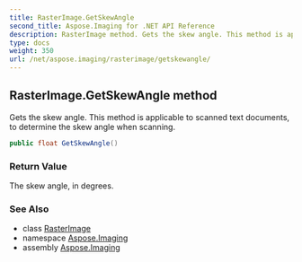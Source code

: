 ```yaml
---
title: RasterImage.GetSkewAngle
second_title: Aspose.Imaging for .NET API Reference
description: RasterImage method. Gets the skew angle. This method is applicable to scanned text documents to determine the skew angle when scanning
type: docs
weight: 350
url: /net/aspose.imaging/rasterimage/getskewangle/
---
```

## RasterImage.GetSkewAngle method

Gets the skew angle. This method is applicable to scanned text documents, to determine the skew angle when scanning.

```csharp
public float GetSkewAngle()
```

### Return Value

The skew angle, in degrees.

### See Also

* class [RasterImage](../)
* namespace [Aspose.Imaging](../../rasterimage/)
* assembly [Aspose.Imaging](../../../)


